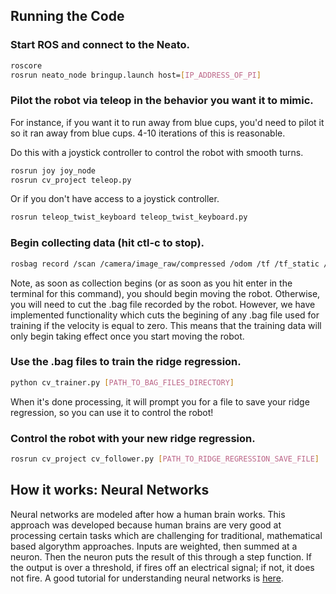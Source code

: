 ## Running the Code

### Start ROS and connect to the Neato.
```bash
roscore 
rosrun neato_node bringup.launch host=[IP_ADDRESS_OF_PI]
```

### Pilot the robot via teleop in the behavior you want it to mimic.
For instance, if you want it to run away from blue cups, you'd need to pilot it so it ran away from blue cups. 4-10 iterations of this is reasonable.

Do this with a joystick controller to control the robot with smooth turns.
```bash 
rosrun joy joy_node
rosrun cv_project teleop.py
```

Or if you don't have access to a joystick controller.
```bash
rosrun teleop_twist_keyboard teleop_twist_keyboard.py
```

### Begin collecting data (hit ctl-c to stop).
```bash
rosbag record /scan /camera/image_raw/compressed /odom /tf /tf_static /cmd_vel
```
Note, as soon as collection begins (or as soon as you hit enter in the terminal for this command), you should begin moving the robot. Otherwise, you will need to cut the .bag file recorded by the robot. However, we have implemented functionality which cuts the begining of any .bag file used for training if the velocity is equal to zero. This means that the training data will only begin taking effect once you start moving the robot.


### Use the .bag files to train the ridge regression.
```bash
python cv_trainer.py [PATH_TO_BAG_FILES_DIRECTORY]
```
When it's done processing, it will prompt you for a file to save your ridge regression, so you can use it to control the robot!

### Control the robot with your new ridge regression.
```bash
rosrun cv_project cv_follower.py [PATH_TO_RIDGE_REGRESSION_SAVE_FILE]
```

## How it works: Neural Networks

Neural networks are modeled after how a human brain works. This approach was developed because human brains are very good at processing certain tasks which are challenging for traditional, mathematical based algorythm approaches. Inputs are weighted, then summed at a neuron. Then the neuron puts the result of this through a step function. If the output is over a threshold, if fires off an electrical signal; if not, it does not fire. A good tutorial for understanding neural networks is [here](http://www.theprojectspot.com/tutorial-post/introduction-to-artificial-neural-networks-part-1/7).
